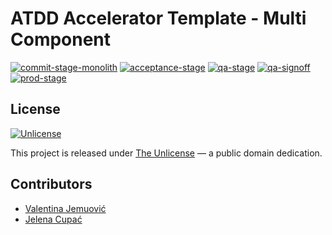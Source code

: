 # ATDD Accelerator Template - Multi Component

[![commit-stage-monolith](https://github.com/optivem/atdd-accelerator-template-multi-comp/actions/workflows/commit-stage-monolith.yml/badge.svg)](https://github.com/optivem/atdd-accelerator-template-multi-comp/actions/workflows/commit-stage-monolith.yml)
[![acceptance-stage](https://github.com/optivem/atdd-accelerator-template-multi-comp/actions/workflows/acceptance-stage.yml/badge.svg)](https://github.com/optivem/atdd-accelerator-template-multi-comp/actions/workflows/acceptance-stage.yml)
[![qa-stage](https://github.com/optivem/atdd-accelerator-template-multi-comp/actions/workflows/qa-stage.yml/badge.svg)](https://github.com/optivem/atdd-accelerator-template-multi-comp/actions/workflows/qa-stage.yml)
[![qa-signoff](https://github.com/optivem/atdd-accelerator-template-multi-comp/actions/workflows/qa-signoff.yml/badge.svg)](https://github.com/optivem/atdd-accelerator-template-multi-comp/actions/workflows/qa-signoff.yml)
[![prod-stage](https://github.com/optivem/atdd-accelerator-template-multi-comp/actions/workflows/prod-stage.yml/badge.svg)](https://github.com/optivem/atdd-accelerator-template-multi-comp/actions/workflows/prod-stage.yml)

## License

[![Unlicense](https://img.shields.io/badge/license-Unlicense-lightgrey.svg)](http://unlicense.org/)

This project is released under [The Unlicense](http://unlicense.org) — a public domain dedication.

## Contributors

- [Valentina Jemuović](https://github.com/valentinajemuovic)
- [Jelena Cupać](https://github.com/jcupac)